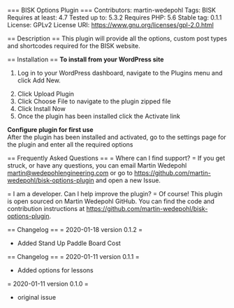 === BISK Options Plugin ===
Contributors: martin-wedepohl
Tags: BISK
Requires at least: 4.7
Tested up to: 5.3.2
Requires PHP: 5.6
Stable tag: 0.1.1
License: GPLv2
License URI: https://www.gnu.org/licenses/gpl-2.0.html

== Description ==
This plugin will provide all the options, custom post types and shortcodes required for the BISK website.

== Installation ==
__To install from your WordPress site__<br />
1. Log in to your WordPress dashboard, navigate to the Plugins menu and click Add New.<br />
2) Click Upload Plugin
3) Click Choose File to navigate to the plugin zipped file
4) Click Install Now
5) Once the plugin has been installed click the Activate link

__Configure plugin for first use__<br />
After the plugin has been installed and activated, go to the settings page for the plugin and enter all the required options

== Frequently Asked Questions ==
= Where can I find support? =
If you get struck, or have any questions, you can email Martin Wedepohl <martin@wedepohlengineering.com> or go to https://github.com/martin-wedepohl/bisk-options-plugin and open a new Issue.

= I am a developer. Can I help improve the plugin? =
Of course! This plugin is open sourced on Martin Wedepohl GitHub. You can find the code and contribution instructions at https://github.com/martin-wedepohl/bisk-options-plugin.

== Changelog ==
= 2020-01-18 version 0.1.2 =
* Added Stand Up Paddle Board Cost

== Changelog ==
= 2020-01-11 version 0.1.1 =
* Added options for lessons

= 2020-01-11 version 0.1.0 =
* original issue